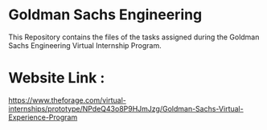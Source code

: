 # Goldman Sachs Engineering 
This Repository contains the files of the tasks assigned during the Goldman Sachs Engineering Virtual Internship Program. 

# Website Link : 
https://www.theforage.com/virtual-internships/prototype/NPdeQ43o8P9HJmJzg/Goldman-Sachs-Virtual-Experience-Program 
